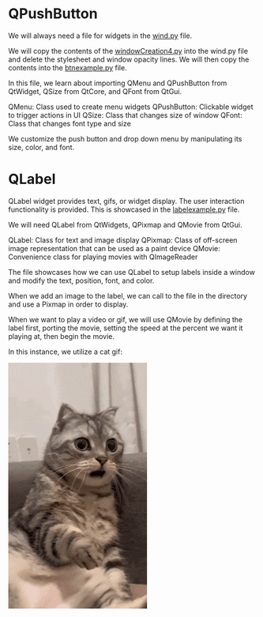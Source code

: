 # QPushButton

We will always need a file for widgets in the [wind.py](/src/Customization/wind.py) file.

We will copy the contents of the [windowCreation4.py](/src/WindowCreation/windowCreation4.py) into the wind.py file and delete the stylesheet and window opacity lines. We will then copy the contents into the [btnexample.py](/src/Customization/btnexample.py) file.

In this file, we learn about importing QMenu and QPushButton from QtWidget, QSize from QtCore, and QFont from QtGui.

QMenu: Class used to create menu widgets
QPushButton: Clickable widget to trigger actions in UI
QSize: Class that changes size of window
QFont: Class that changes font type and size

We customize the push button and drop down menu by manipulating its size, color, and font.

# QLabel

QLabel widget provides text, gifs, or widget display. The user interaction functionality is provided. This is showcased in the [labelexample.py](/src/Customization/labelexample.py) file.

We will need QLabel from QtWidgets, QPixmap and QMovie from QtGui. 

QLabel: Class for text and image display
QPixmap: Class of off-screen image representation that can be used as a paint device
QMovie: Convenience class for playing movies with QImageReader

The file showcases how we can use QLabel to setup labels inside a window and modify the text, position, font, and color.

When we add an image to the label, we can call to the file in the directory and use a Pixmap in order to display.

When we want to play a video or gif, we will use QMovie by defining the label first, porting the movie, setting the speed at the percent we want it playing at, then begin the movie.

In this instance, we utilize a cat gif:

![alt text](/media/windowsMedia/cat.gif)

